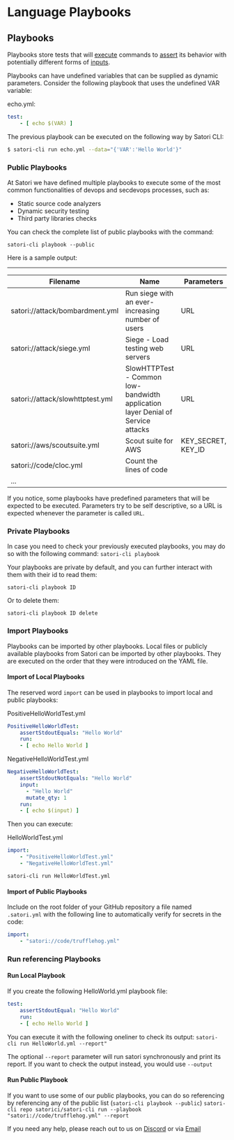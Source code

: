 # Language Playbooks

## Playbooks

Playbooks store tests that will [execute](language_execute.md) commands to [assert](language_asserts.md) its behavior with potentially different forms of [inputs](language_input.md). 

Playbooks can have undefined variables that can be supplied as dynamic parameters. Consider the following playbook that uses the undefined VAR variable:

echo.yml:

```yaml
test:
    - [ echo $(VAR) ]
```

The previous playbook can be executed on the following way by Satori CLI:

```sh
$ satori-cli run echo.yml --data="{'VAR':'Hello World'}"
```

### Public Playbooks

At Satori we have defined multiple playbooks to execute some of the most common functionalities of devops and secdevops processes, such as:
- Static source code analyzers
- Dynamic security testing
- Third party libraries checks

You can check the complete list of public playbooks with the command:

`satori-cli playbook --public`

Here is a sample output:

-------------------------------------------------------------------------------------------------------------------------------------------
| Filename                         | Name                                                                            |         Parameters |
|----------------------------------|---------------------------------------------------------------------------------|--------------------|
| satori://attack/bombardment.yml  | Run siege with an ever-increasing number of users                               |                URL |
| satori://attack/siege.yml        | Siege - Load testing web servers                                                |                URL |
| satori://attack/slowhttptest.yml | SlowHTTPTest - Common low-bandwidth application layer Denial of Service attacks |                URL |
| satori://aws/scoutsuite.yml      | Scout suite for AWS                                                             | KEY_SECRET, KEY_ID |
| satori://code/cloc.yml           | Count the lines of code                                                         |                    |
| ...                              |                                                                                 |                   ||

If you notice, some playbooks have predefined parameters that will be expected to be executed. Parameters try to be self descriptive, so a URL is expected whenever the parameter is called `URL`.

### Private Playbooks

In case you need to check your previously executed playbooks, you may do so with the following command:
`satori-cli playbook`

Your playbooks are private by default, and you can further interact with them with their id to read them:

`satori-cli playbook ID`

Or to delete them:

`satori-cli playbook ID delete`

### Import Playbooks

Playbooks can be imported by other playbooks. Local files or publicly available playbooks from Satori can be imported by other playbooks. They are executed on the order that they were introduced on the YAML file.

#### Import of Local Playbooks

The reserved word `import` can be used in playbooks to import local and public playbooks:

PositiveHelloWorldTest.yml

```yaml
PositiveHelloWorldTest:
    assertStdoutEquals: "Hello World"
    run:
    - [ echo Hello World ]
```

NegativeHelloWorldTest.yml

```yml
NegativeHelloWorldTest:
    assertStdoutNotEquals: "Hello World"
    input:
      - "Hello World"
      mutate_qty: 1
    run:
    - [ echo $(input) ]
```

Then you can execute:

HelloWorldTest.yml

```yaml
import:
    - "PositiveHelloWorldTest.yml"
    - "NegativeHelloWorldTest.yml"
```

`satori-cli run HelloWorldTest.yml`

#### Import of Public Playbooks

Include on the root folder of your GitHub repository a file named `.satori.yml` with the following line to automatically verify for secrets in the code:

```yaml
import:
    - "satori://code/trufflehog.yml"
```

### Run referencing Playbooks

#### Run Local Playbook

If you create the following HelloWorld.yml playbook file:

```yaml
test:
    assertStdoutEqual: "Hello World"
    run:
    - [ echo Hello World ]
```

You can execute it with the following oneliner to check its output:
`satori-cli run HelloWorld.yml --report"`

The optional `--report` parameter will run satori synchronously and print its report. If you want to check the output instead, you would use `--output`

#### Run Public Playbook

If you want to use some of our public playbooks, you can do so referencing by referencing any of the public list (`satori-cli playbook --public`) 
`satori-cli repo satorici/satori-cli run --playbook "satori://code/trufflehog.yml" --report`

If you need any help, please reach out to us on [Discord](https://discord.gg/F6Uzz7fc2s) or via [Email](mailto:support@satori-ci.com)
